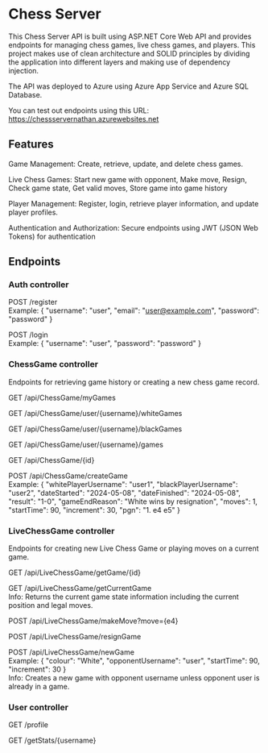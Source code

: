 # Chess Server

This Chess Server API is built using ASP.NET Core Web API and provides endpoints for managing chess games, live chess games, and players. This project makes use of clean architecture and SOLID principles by dividing the application into different layers and making use of dependency injection. 

The API was deployed to Azure using Azure App Service and Azure SQL Database.

You can test out endpoints using this URL: https://chessservernathan.azurewebsites.net

## Features

Game Management: Create, retrieve, update, and delete chess games.

Live Chess Games: Start new game with opponent, Make move, Resign, Check game state, Get valid moves, Store game into game history

Player Management: Register, login, retrieve player information, and update player profiles.

Authentication and Authorization: Secure endpoints using JWT (JSON Web Tokens) for authentication 

## Endpoints

### Auth controller

POST /register\
Example:
{
  "username": "user",
  "email": "user@example.com",
  "password": "password"
}

POST /login\
Example: 
{
  "username": "user",
  "password": "password"
}

### ChessGame controller

Endpoints for retrieving game history or creating a new chess game record.

GET /api/ChessGame/myGames

GET /api/ChessGame/user/{username}/whiteGames

GET /api/ChessGame/user/{username}/blackGames

GET /api/ChessGame/user/{username}/games

GET /api/ChessGame/{id}

POST /api/ChessGame/createGame\
Example: 
{
  "whitePlayerUsername": "user1",
  "blackPlayerUsername": "user2",
  "dateStarted": "2024-05-08",
  "dateFinished": "2024-05-08",
  "result": "1-0",
  "gameEndReason": "White wins by resignation",
  "moves": 1,
  "startTime": 90,
  "increment": 30,
  "pgn": "1. e4 e5"
}

### LiveChessGame controller
Endpoints for creating new Live Chess Game or playing moves on a current game.

GET /api/LiveChessGame/getGame/{id}

GET /api/LiveChessGame/getCurrentGame\
Info: Returns the current game state information including the current position and legal moves.

POST /api/LiveChessGame/makeMove?move={e4}

POST /api/LiveChessGame/resignGame

POST /api/LiveChessGame/newGame\
Example:
{
  "colour": "White",
  "opponentUsername": "user",
  "startTime": 90,
  "increment": 30
}\
Info: Creates a new game with opponent username unless opponent user is already in a game.

### User controller


GET /profile

GET /getStats/{username}
